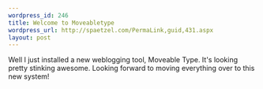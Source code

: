 ```yaml
--- 
wordpress_id: 246
title: Welcome to Moveabletype
wordpress_url: http://spaetzel.com/PermaLink,guid,431.aspx
layout: post
---
```

Well I just installed a new weblogging tool, Moveable Type. It's looking pretty stinking awesome. Looking forward to moving everything over to this new system!<img width="0" height="0" src="http://spaetzel.com/aggbug.ashx?id=431" />
